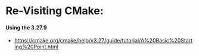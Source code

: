 # Re-Visiting CMake:

#### Using the 3.27.9
- https://cmake.org/cmake/help/v3.27/guide/tutorial/A%20Basic%20Starting%20Point.html